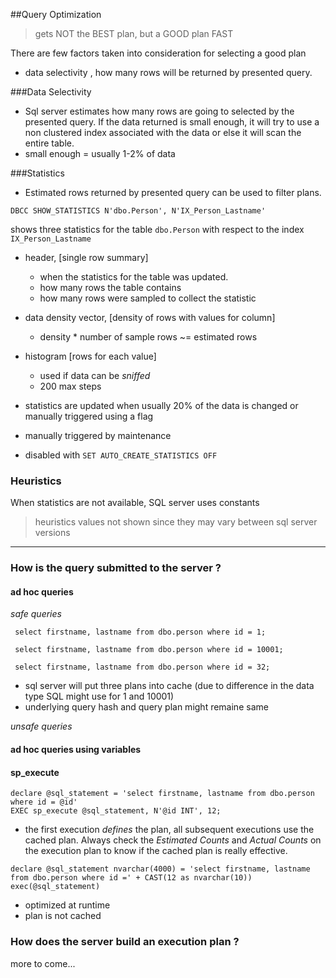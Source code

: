 ##Query Optimization

>  gets NOT the BEST plan, but a GOOD plan FAST

There are few factors taken into consideration for selecting a good plan
- data selectivity , how many rows will be returned by presented query.


###Data Selectivity
- Sql server estimates how many rows are going to selected by the presented query. If the data returned is small enough, it will try to use a non clustered index associated with the data or else it will scan the entire table.
- small enough = usually 1-2% of data

###Statistics
- Estimated rows returned by presented query can be used to filter plans.

```
DBCC SHOW_STATISTICS N'dbo.Person', N'IX_Person_Lastname'
```
shows three statistics for the table `dbo.Person` with respect to the index `IX_Person_Lastname`

- header, [single row summary]
  -  when the statistics for the table was updated. 
  -  how many rows the table contains
  -  how many rows were sampled to collect the statistic
- data density vector, [density of rows with values for column]
  -  density * number of sample rows ~= estimated rows
- histogram [rows for each value]
  - used if data can be _sniffed_
  - 200 max steps

- statistics are updated when usually 20% of the data is changed or manually triggered using a flag
- manually triggered by maintenance
- disabled with `SET AUTO_CREATE_STATISTICS OFF`

### Heuristics

When statistics are not available, SQL server uses constants

> heuristics values not shown since they may vary between sql server versions

<hr/>



### How is the query submitted to the server ?

#### ad hoc queries

*safe queries*

```
 select firstname, lastname from dbo.person where id = 1;
 
 select firstname, lastname from dbo.person where id = 10001;

 select firstname, lastname from dbo.person where id = 32;
```
- sql server will put three plans into cache (due to difference in the data type SQL might use for 1 and 10001)
- underlying query hash and query plan might remaine same

*unsafe queries*


#### ad hoc queries using variables
 





#### sp_execute 

```
declare @sql_statement = 'select firstname, lastname from dbo.person where id = @id'
EXEC sp_execute @sql_statement, N'@id INT', 12;
```
 - the first execution *defines* the plan, all subsequent executions use the cached plan.
 Always check the _Estimated Counts_ and _Actual Counts_ on the execution plan to know if the cached plan is really effective.
 
```
declare @sql_statement nvarchar(4000) = 'select firstname, lastname from dbo.person where id =' + CAST(12 as nvarchar(10))
exec(@sql_statement)
```
 - optimized at runtime
 - plan is not cached
 



### How does the server build an execution plan ?

more to come...
